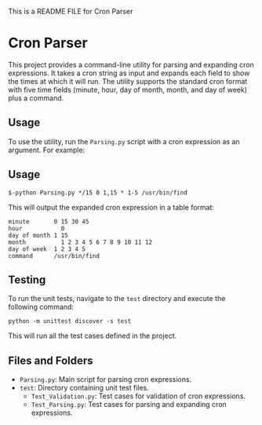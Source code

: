 This is a README FILE for Cron Parser

# Cron Parser

This project provides a command-line utility for parsing and expanding cron expressions. It takes a cron string as input and expands each field to show the times at which it will run. The utility supports the standard cron format with five time fields (minute, hour, day of month, month, and day of week) plus a command.

## Usage

To use the utility, run the `Parsing.py` script with a cron expression as an argument. For example:

## Usage
```
$-python Parsing.py */15 0 1,15 * 1-5 /usr/bin/find
```

This will output the expanded cron expression in a table format:
```
minute	     0 15 30 45
hour	       0
day of month 1 15
month	       1 2 3 4 5 6 7 8 9 10 11 12
day of week	 1 2 3 4 5
command	     /usr/bin/find
```


## Testing

To run the unit tests, navigate to the `test` directory and execute the following command:

```
python -m unittest discover -s test
```

This will run all the test cases defined in the project.

## Files and Folders

- `Parsing.py`: Main script for parsing cron expressions.
- `test`: Directory containing unit test files.
  - `Test_Validation.py`: Test cases for validation of cron expressions.
  - `Test_Parsing.py`: Test cases for parsing and expanding cron expressions.


